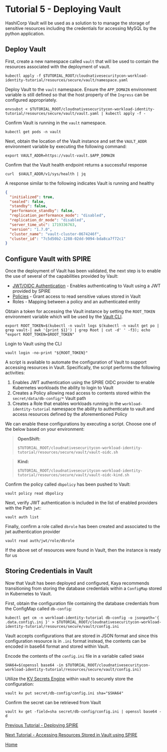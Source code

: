 # Tutorial 5 - Deploying Vault

HashiCorp Vault will be used as a solution to to manage the storage of sensitive resources including the credentials for accessing MySQL by the python application.

## Deploy Vault

First, create a new namespace called `vault` that will be used to contain the resources associated with the deployment of vault.

```shell
kubectl apply -f $TUTORIAL_ROOT/cloudnativesecuritycon-workload-identity-tutorial/resources/secure/vault/namespace.yaml
```

Deploy Vault to the `vault` namespace. Ensure the `APP_DOMAIN` environment variable is still defined so that the host property of the `Ingress` can be configured appropriately. 

```shell
envsubst < $TUTORIAL_ROOT/cloudnativesecuritycon-workload-identity-tutorial/resources/secure/vault/vault.yaml | kubectl apply -f - 
```

Confirm Vault is running in the `vault` namespace. 

```shell
kubectl get pods -n vault
```

Next, obtain the location of the Vault instance and set the `VAULT_ADDR` environment variable by executing the following command:

```shell
export VAULT_ADDR=https://vault-vault.$APP_DOMAIN
```

Confirm that the Vault health endpoint returns a successful response

```
curl  $VAULT_ADDR/v1/sys/health | jq
```

A response similar to the following indicates Vault is running and healthy

```json
{
  "initialized": true,
  "sealed": false,
  "standby": false,
  "performance_standby": false,
  "replication_performance_mode": "disabled",
  "replication_dr_mode": "disabled",
  "server_time_utc": 1719336763,
  "version": "1.7.0",
  "cluster_name": "vault-cluster-0674246f",
  "cluster_id": "7c5d50b2-1288-02dd-9094-bda8ca7f72c1"
}
```

## Configure Vault with SPIRE

Once the deployment of Vault has been validated, the next step is to enable the use of several of the capabilities provided by Vault:

* [JWT/OIDC Authentication](https://developer.hashicorp.com/vault/docs/auth/jwt) - Enables authenticating to Vault using a JWT provided by SPIRE
* [Policies](https://developer.hashicorp.com/vault/docs/concepts/policies) - Grant access to read sensitive values stored in Vault
* Roles - Mapping between a policy and an authenticated entity

Obtain a token for accessing the Vault instance by setting the `ROOT_TOKEN` environment variable which will be used by the [Vault CLI](https://developer.hashicorp.com/vault/docs/commands).

```shell
export ROOT_TOKEN=$(kubectl -n vault logs $(kubectl -n vault get po | grep vault-| awk '{print $1}') | grep Root | cut -d' ' -f3); echo "export ROOT_TOKEN=$ROOT_TOKEN"
```

Login to Vault using the CLI

```shell
vault login -no-print "${ROOT_TOKEN}"
```

A script is available to automate the configuration of Vault to support accessing resources in Vault. Specifically, the script performs the following activities:
 
1. Enables JWT authentication using the SPIRE OIDC provider to enable Kubernetes workloads the ability to login to Vault
2. Creates a Policy allowing read access to contents stored within the `secret/data/db-config/*` Vault path
3. Creates a Role that enables workloads running in the `workload-identity-tutorial` namespace the ability to authenticate to vault and access resources defined by the aforementioned Policy

We can enable these configurations by executing a script. Choose one of the below based on your environment:

> **OpenShift:**
> ```shell
> $TUTORIAL_ROOT/cloudnativesecuritycon-workload-identity-tutorial/resources/secure/vault/vault-oidc.sh
> ```

> **Kind:**
> ```shell
> $TUTORIAL_ROOT/cloudnativesecuritycon-workload-identity-tutorial/resources/secure/vault/vault-oidc-kind.sh
> ```

Confirm the policy called `dbpolicy` has been pushed to Vault:

```shell
vault policy read dbpolicy
```

Next, verify JWT authentication is included in the list of enabled providers with the Path `jwt`:

```shell
vault auth list
```

Finally, confirm a role called `dbrole` has been created and associated to the jwt authentication provider

```shell
vault read auth/jwt/role/dbrole
```

If the above set of resources were found in Vault, then the instance is ready for us

## Storing Credentials in Vault

Now that Vault has been deployed and configured, Kaya recommends transitioning from storing the database credentials within a `ConfigMap` stored in Kubernetes to Vault.

First, obtain the configuration file containing the database credentials from the ConfigMap called `db-config`:

```shell
kubectl get cm -n workload-identity-tutorial db-config -o jsonpath='{ .data.config\.ini }' > $TUTORIAL_ROOT/cloudnativesecuritycon-workload-identity-tutorial/resources/secure/vault/config.ini
```

Vault accepts configurations that are stored in JSON format and since this configuration resource is in `.ini` format instead, the contents can be encoded in base64 format and stored within Vault.

Encode the contents of the `config.ini` file in a variable called `SHA64`

```shell
SHA64=$(openssl base64 -in $TUTORIAL_ROOT/cloudnativesecuritycon-workload-identity-tutorial/resources/secure/vault/config.ini)
```

Utilize the [KV Secrets Engine](https://developer.hashicorp.com/vault/docs/secrets/kv) within vault to securely store the configuration:

```shell
vault kv put secret/db-config/config.ini sha="$SHA64"
```

Confirm the secret can be retrieved from Vault

```shell
vault kv get -field=sha secret/db-config/config.ini | openssl base64 -d
```

[Previous Tutorial - Deploying SPIRE](tutorial4.md)

[Next Tutorial - Accessing Resources Stored in Vault using SPIRE](tutorial6.md)

[Home](../README.md)
